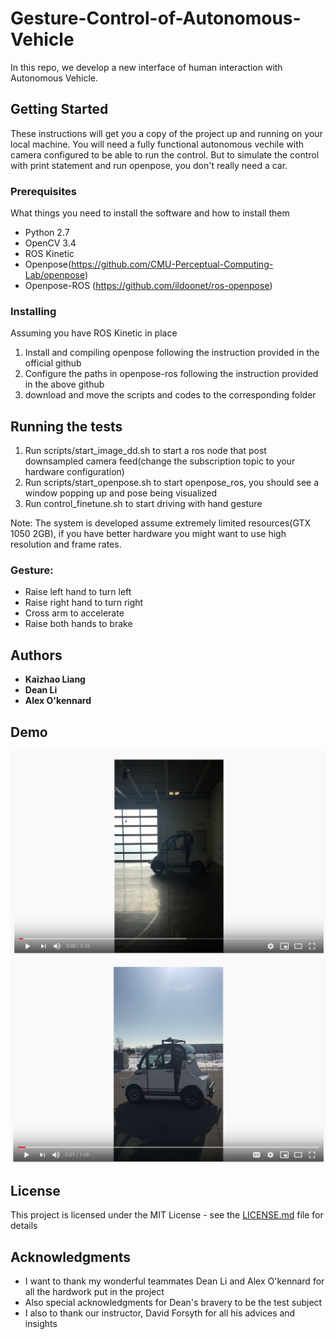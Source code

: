 



# Gesture-Control-of-Autonomous-Vehicle

In this repo, we develop a new interface of human interaction with Autonomous Vehicle.  

## Getting Started

These instructions will get you a copy of the project up and running on your local machine. You will need a fully functional autonomous vechile with camera configured to be able to run the control. But to simulate the control with print statement and run openpose, you don't really need a car.

### Prerequisites

What things you need to install the software and how to install them
* Python 2.7
* OpenCV 3.4
* ROS Kinetic
* Openpose(https://github.com/CMU-Perceptual-Computing-Lab/openpose)
* Openpose-ROS (https://github.com/ildoonet/ros-openpose)

### Installing
Assuming you have ROS Kinetic in place
1. Install and compiling openpose following the instruction provided in the official github
2. Configure the paths in openpose-ros following the instruction provided in the above github
3. download and move the scripts and codes to the corresponding folder

## Running the tests

1. Run scripts/start_image_dd.sh to start a ros node that post downsampled camera feed(change the subscription topic to your hardware configuration)
2. Run scripts/start_openpose.sh to start openpose_ros, you should see a window popping up and pose being visualized
3. Run control_finetune.sh to start driving with hand gesture

Note: The system is developed assume extremely limited resources(GTX 1050 2GB), if you have better hardware you might want to use high resolution and frame rates.

### Gesture:
* Raise left hand to turn left
* Raise right hand to turn right
* Cross arm to accelerate
* Raise both hands to brake

## Authors

* **Kaizhao Liang**
* **Dean Li**
* **Alex O'kennard**

## Demo
[![Demo1](https://github.com/kyleliang919/Gesture-Control-of-Autonomous-Vehicle/blob/master/thumbnails/demo1.png)](https://www.youtube.com/watch?v=nNd_gHcEi-4)
[![Demo2](https://github.com/kyleliang919/Gesture-Control-of-Autonomous-Vehicle/blob/master/thumbnails/demo2.png)](https://www.youtube.com/watch?v=5Q1_zXuTLAw)
## License

This project is licensed under the MIT License - see the [LICENSE.md](LICENSE.md) file for details

## Acknowledgments

* I want to thank my wonderful teammates Dean Li and Alex O'kennard for all the hardwork put in the project
* Also special acknowledgments for Dean's bravery to be the test subject
* I also to thank our instructor, David Forsyth for all his advices and insights
